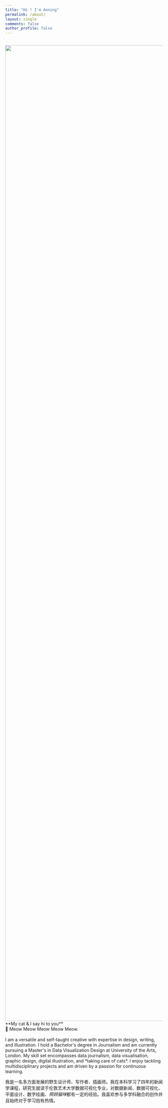 ```yaml
---
title: "Hi ! I'm Anning"
permalink: /about/
layout: single
comments: false
author_profile: false
---
```

<br>
<img src="/assets/images/profile.JPG" width="3124px" class="center">
<br>
**My cat & I say hi to you**
<br>
🐾 Meow Meow Meow Meow Meow.
<br>
<br>
I am a versatile and self-taught creative with expertise in design, writing, and illustration. I hold a Bachelor's degree in Journalism and am currently pursuing a Master's in Data Visualization Design at University of the Arts, London. My skill set encompasses data journalism, data visualisation, graphic design, digital illustration, and *taking care of cats*. I enjoy tackling multidisciplinary projects and am driven by a passion for continuous learning.

我是一名多方面发展的野生设计师、写作者、插画师。我在本科学习了四年的新闻学课程，研究生就读于伦敦艺术大学数据可视化专业，对数据新闻、数据可视化、平面设计、数字绘画、*照顾猫咪*都有一定的经验。我喜欢参与多学科融合的创作并且始终对于学习抱有热情。
